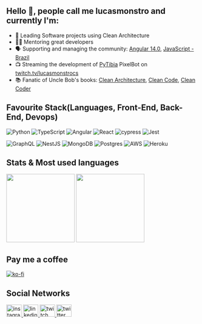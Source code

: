 ## Hello 👋, people call me lucasmonstro and currently I'm:

- 🧼 Leading Software projects using Clean Architecture 
- 👨‍🏫 Mentoring great developers 
- 🗣️ Supporting and managing the community: [Angular 14.0](https://www.facebook.com/groups/100629347147514), [JavaScript - Brazil](https://www.facebook.com/groups/1657010324575146)
- 📺 Streaming the development of [PyTibia](https://github.com/lucasmonstro/pytibia) PixelBot on [twitch.tv/lucasmonstrocs](https://www.twitch.tv/lucasmonstrocs)
- 📚 Fanatic of Uncle Bob's books: [Clean Architecture](https://www.amazon.co.uk/Clean-Architecture-Craftsmans-Software-Structure/dp/0134494164), [Clean Code](https://www.amazon.co.uk/Clean-Code-Handbook-Software-Craftsmanship/dp/0132350882), [Clean Coder](https://www.amazon.co.uk/Clean-Coder-Conduct-Professional-Programmers/dp/0137081073)

## Favourite Stack(Languages, Front-End, Back-End, Devops)

![Python](https://img.shields.io/badge/python-3670A0?style=for-the-badge&logo=python&logoColor=ffdd54)
![TypeScript](https://img.shields.io/badge/typescript-%23007ACC.svg?style=for-the-badge&logo=typescript&logoColor=white)
![Angular](https://img.shields.io/badge/angular-%23DD0031.svg?style=for-the-badge&logo=angular&logoColor=white)
![React](https://img.shields.io/badge/react-%2320232a.svg?style=for-the-badge&logo=react&logoColor=%2361DAFB)
![cypress](https://img.shields.io/badge/-cypress-%23E5E5E5?style=for-the-badge&logo=cypress&logoColor=058a5e)
![Jest](https://img.shields.io/badge/-jest-%23C21325?style=for-the-badge&logo=jest&logoColor=white)

![GraphQL](https://img.shields.io/badge/-GraphQL-E10098?style=for-the-badge&logo=graphql&logoColor=white)
![NestJS](https://img.shields.io/badge/nestjs-%23E0234E.svg?style=for-the-badge&logo=nestjs&logoColor=white)
![MongoDB](https://img.shields.io/badge/MongoDB-%234ea94b.svg?style=for-the-badge&logo=mongodb&logoColor=white)
![Postgres](https://img.shields.io/badge/postgres-%23316192.svg?style=for-the-badge&logo=postgresql&logoColor=white)
![AWS](https://img.shields.io/badge/AWS-%23FF9900.svg?style=for-the-badge&logo=amazon-aws&logoColor=white)
![Heroku](https://img.shields.io/badge/heroku-%23430098.svg?style=for-the-badge&logo=heroku&logoColor=white)

## Stats & Most used languages

<div>
  <img height="180em" src="https://github-readme-stats.vercel.app/api?username=lucasmonstro&show_icons=true&theme=dracula&include_all_commits=true&count_private=true&hide_border=true"/>
  <img height="180em" src="https://github-readme-stats.vercel.app/api/top-langs/?username=lucasmonstro&layout=compact&langs_count=8&theme=dracula&hide_border=true"/>
</div>

## Pay me a coffee

[![ko-fi](https://ko-fi.com/img/githubbutton_sm.svg)](https://ko-fi.com/X8X5DDD4Z)

## Social Networks

<div align="left">
  <a href="https://www.instagram.com/lucasmonstrocs/" target="_blank">
    <img src="https://raw.githubusercontent.com/maurodesouza/profile-readme-generator/master/src/assets/icons/social/instagram/default.svg" width="40" height="32" alt="instagram logo"  />
  </a>
  <a href="https://www.linkedin.com/in/lucasmonstro/" target="_blank">
    <img src="https://raw.githubusercontent.com/maurodesouza/profile-readme-generator/master/src/assets/icons/social/linkedin/default.svg" width="40" height="32" alt="linkedin logo"  />
  </a>
  <a href="https://www.twitch.tv/lucasmonstrocs" target="_blank">
    <img src="https://raw.githubusercontent.com/maurodesouza/profile-readme-generator/master/src/assets/icons/social/twitch/default.svg" width="40" height="32" alt="twitch logo"  />
  </a>
  <a href="https://twitter.com/lucasmonstrocs" target="_blank">
    <img src="https://raw.githubusercontent.com/maurodesouza/profile-readme-generator/master/src/assets/icons/social/twitter/default.svg" width="40" height="32" alt="twitter logo"  />
  </a>
</div>
